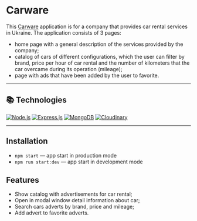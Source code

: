 # Carware

This [Carware](https://amanavi2021.github.io/car-search-project) application is for a company that provides car rental services in Ukraine. 
The application consists of 3 pages:
- home page with a general description of the services provided by the company;
- catalog of cars of different configurations, which the user can filter by brand, price per hour of car rental and the number of kilometers that the car overcame during its operation (mileage);
- page with ads that have been added by the user to favorite.

___________________
## 📚 Technologies

[![Node.js](https://img.shields.io/badge/Node.js-339933?style=for-the-badge&logo=nodedotjs&logoColor=white)](#) [![Express.js](https://img.shields.io/badge/Express.js-000000?style=for-the-badge&logo=express&logoColor=white)](#) [![MongoDB](https://img.shields.io/badge/MongoDB-4EA94B?style=for-the-badge&logo=mongodb&logoColor=white)](#) [![Cloudinary](https://img.shields.io/badge/Cloudinary-2986cc?style=for-the-badge&logo=cloudinary&logoColor=white)](#)

___________________

## Installation

- `npm start` &mdash; app start in production mode
- `npm run start:dev` &mdash; app start in development mode

## Features

- Show catalog with advertisements for car rental;
- Open in modal window detail information about car;
- Search cars adverts by brand, price and mileage;
- Add advert to favorite adverts.





